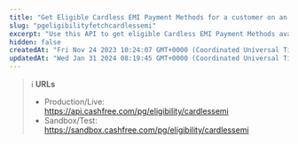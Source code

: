 ```yaml
---
title: "Get Eligible Cardless EMI Payment Methods for a customer on an order"
slug: "pgeligibilityfetchcardlessemi"
excerpt: "Use this API to get eligible Cardless EMI Payment Methods available for a customer on an order basis their phone number."
hidden: false
createdAt: "Fri Nov 24 2023 10:24:07 GMT+0000 (Coordinated Universal Time)"
updatedAt: "Wed Jan 31 2024 08:19:45 GMT+0000 (Coordinated Universal Time)"
---
```

> ℹ️ **URLs**
> 
> - Production/Live: <https://api.cashfree.com/pg/eligibility/cardlessemi>
> - Sandbox/Test: <https://sandbox.cashfree.com/pg/eligibility/cardlessemi>
